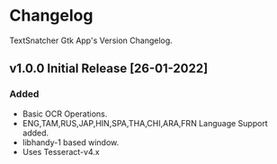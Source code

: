 # Changelog
TextSnatcher Gtk App's Version Changelog.

## v1.0.0 Initial Release [26-01-2022]
### Added
- Basic OCR Operations.
- ENG,TAM,RUS,JAP,HIN,SPA,THA,CHI,ARA,FRN Language Support added.
- libhandy-1 based window.
- Uses Tesseract-v4.x